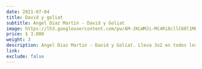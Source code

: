 ```yaml
---
date: 2021-07-04
title: David y goliat
subtitle: Angel Diaz Martin - David y Goliat
image: https://lh3.googleusercontent.com/pw/AM-JKLWMJi-MC4Ri8cllC60l1MEQ6Fp-QP95F7nzhyXjd9D3TfXX_rGL919u3r41CFBWl_htS8sN4XMYVwao12HD0LFN4x9t-oqU6ya7l7kRKB4eHglpFtpGgn6McGpVTSi1_FyxmuNqSqWBPzxusrXwjwcxbQ=w466-h621-no?authuser=0
price: $ 3.000
weight: 3
description: Angel Diaz Martin - David y Goliat. Lleva 3x2 en todos los libros
link: 
exclude: false
---
```

